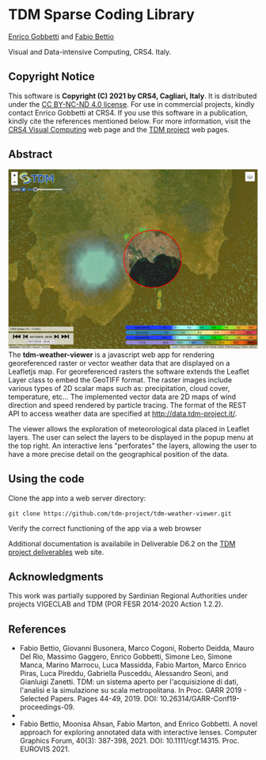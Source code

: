 TDM Sparse Coding Library
=========================

[Enrico Gobbetti](mailto:gobbetti@crs4.it) and
[Fabio Bettio](mailto:fabio@crs4.it)

Visual and Data-intensive Computing, CRS4. Italy.

Copyright Notice
----------------

This software is **Copyright (C) 2021 by CRS4, Cagliari, Italy**. It is distributed under the [CC BY-NC-ND 4.0 license](https://creativecommons.org/licenses/by-nc-nd/4.0/legalcode). For use in commercial projects, kindly contact Enrico Gobbetti at CRS4. If you use this software in a publication, kindly cite the references mentioned below. For more information, visit the [CRS4 Visual Computing](http://www.crs4.it/vic/) web page and the [TDM project](http://www.tdm-project.it) web pages. 

Abstract
--------
![TDM Weather Viewer - Overview](img/tdm-weather-viewer.jpg)
The **tdm-weather-viewer** is a javascript web app for rendering georeferenced raster or vector weather data that are displayed on a Leafletjs map.
For georeferenced rasters the software extends the Leaflet Layer class to embed the GeoTIFF format.
The raster images include various types of 2D scalar maps such as: precipitation, cloud cover, temperature, etc...
The implemented vector data are 2D maps of wind direction and speed rendered by particle tracing.
The format of the REST API to access weather data are specified at http://data.tdm-project.it/.

The viewer allows the exploration of meteorological data placed in Leaflet layers. The user can select the layers to be displayed in the popup menu at the top right. 
An interactive lens "perforates" the layers, allowing the user to have a more precise detail on the geographical position of the data.

Using the code
--------------

Clone the app into a web server directory:
```
git clone https://github.com/tdm-project/tdm-weather-viewer.git
```
Verify the correct functioning of the app via a web browser

Additional documentation is availabile in Deliverable D6.2 on the [TDM project deliverables](http://www.tdm-project.it/en/results/public-deliverables/) web site.

Acknowledgments
---------------

This work was partially suppored by Sardinian Regional Authorities under
projects VIGECLAB and TDM (POR FESR 2014-2020 Action 1.2.2).

References
----------

- Fabio Bettio, Giovanni Busonera, Marco Cogoni, Roberto Deidda, Mauro Del Rio, Massimo Gaggero, Enrico Gobbetti, Simone Leo, Simone Manca, Marino Marrocu, Luca Massidda, Fabio Marton, Marco Enrico Piras, Luca Pireddu, Gabriella Pusceddu, Alessandro Seoni, and Gianluigi Zanetti. TDM: un sistema aperto per l'acquisizione di dati, l'analisi e la simulazione su scala metropolitana. In Proc. GARR 2019 - Selected Papers. Pages 44-49, 2019. DOI: 10.26314/GARR-Conf19-proceedings-09.
- 
- Fabio Bettio, Moonisa Ahsan, Fabio Marton, and Enrico Gobbetti. A novel approach for exploring annotated data with interactive lenses. Computer Graphics Forum, 40(3): 387-398, 2021. DOI: 10.1111/cgf.14315. Proc. EUROVIS 2021.

